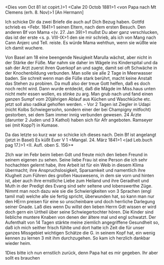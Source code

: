 <Dies vom Oct 81 ist copirt.)>1 <Calw 20 Octob 1881>1
 <von Papa nach Mt Clemens (erh. 8. Nov)>1
[An Hermann]

Ich schicke Dir da zwei Briefe die auch auf Dich Bezug haben. Gottfd schrieb es <Febr. 1841>1 seinen Eltern, nach dem ersten Besuch. Den anderen Bf von Mama <(v. 27. Jan 39)>1 mußst Du aber ganz verschlucken, das ist der erste <s. p. VIII-IX>1 den sie mir schrieb, als ich von Mang nach Cann Anjerc und Tell. reiste. Es würde Mama wehthun, wenn sie wüßte wie ich damit wuchere.

Von Basel am 18 eine beengende Neuigkeit Marulla wächst, aber nicht in der Stärke der Füße. Mar nahm sie daher im Wägele ins Kinderspital und da sah der Arzt zuerst ihren Querkopf an und sagte, damit sei oft Schwäche in der Knochenbildung verbunden. Man solle sie alle 2 Tage in Meerwasser baden. Sie schreit wenn man die Füße stark berührt, macht keine Anstalt das Stehen zu probiren. Da muß also der treue Gott helfen, daß es doch noch recht wird. Dann wurde entdeckt, daß die Mägde im Miss.haus unten nicht mehr essen wollen, es stinke zu arg. Man grub nach und fand einen ganzen Sumpf vom 20jährigen Ablauf aus Küchen und Waschküche etc. jetzt soll also radikal geholfen werden. - Vor 2 Tagen ist Ziegler in Udapi (nicht Kolbs Schwiegersohn, sondern einer der bei Champigny mitfocht) gestorben, sei dem Sam immer innig verbunden gewesen. 24 Ärzte (darunter 2 Juden und 3 Kathol) haben sich für Afr angeboten. Ramseyer sei (mit Kopp?) in Kumase.

Da das letzte so kurz war so schicke ich dieses nach. Dein Bf ist angelangt (jetzt in Basel)
 Es küßt Euer V
<Von G. Weigle>1 <Mangal. 24. März 1841>1
<(ad Leb.buch pag 17.)>1
<II. Aufl. oben S. 156>*

2Ich war im Febr beim lieben Gdt und freute mich den lieben Freund in seinem eigenen zu sehen. Seine liebe Frau ist eine Person die ich sehr hochachten gelernt habe, ihre Arbeit ist für ein Weib in diesem Klima übermacht; ihre Anspruchslosigkeit, Sparsamkeit und namentlich ihre Klugheit zum Führen des großen Hauswesens, in dem sie vorn und hinten ist, aber auch ihre ernstliche Liebe zum Heiland und ihre Geradheit und Muth in der Predigt des Evang sind sehr seltene und lobenswerthe Züge. Nimmt man noch dazu wie sie die Schwierigkeiten von 3 Sprachen (engl tamil mal) welche alle sie fertig spricht, überwunden hat, so kann man nur den HErrn preisen für eine so unscheinbare und doch herrliche Darlegung seiner Gnade. Laß dies wenn Du willst den lieben Herrn Gdt wissen er wird doch gern ein Urtheil über seine Schwiegertochter hören. Die Kinder sind liebliche muntere Knaben von denen der ältere mal und engl schwatzt. Der Aufenthalt von 14 Tagen stärkte meine ziemlich angegriffene Gesundheit so, daß ich mich seither frisch fühlte und dort hatte ich Zeit die für unser ganzes Missgebiet wichtigen Schätze die G. in seinem Kopf hat, ein wenig kennen zu lernen <und den Wortschatz der Tulusprache>3 mit ihm durchzugehen. So kam ich herzlich dankbar wieder heim.

1Dies bitte ich nun ernstlich zurück, denn Papa hat es mir gegeben. Ihr aber sollt es brauchen
